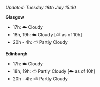 *Updated: Tuesday 18th July 15:30*

**Glasgow**

* 17h: :cloud: Cloudy
* 18h, 19h: :cloud: Cloudy [:partly_sunny: as of 10h]
* 20h - 4h: :partly_sunny: Partly Cloudy

**Edinburgh**

* 17h: :cloud: Cloudy
* 18h, 19h: :partly_sunny: Partly Cloudy [:cloud: as of 10h]
* 20h - 4h: :partly_sunny: Partly Cloudy

